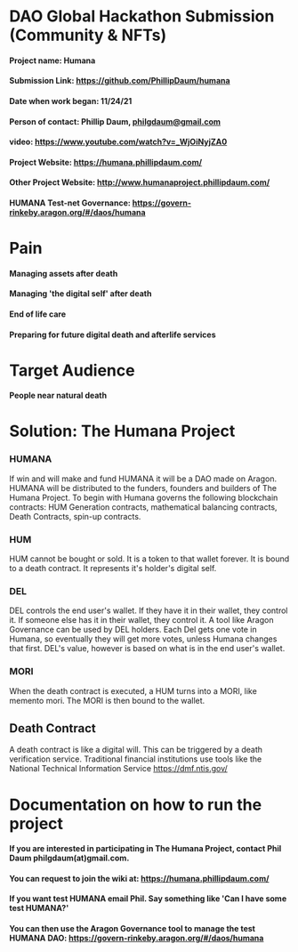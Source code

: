 

# DAO Global Hackathon Submission (Community & NFTs)
#### Project name: Humana
#### Submission Link: https://github.com/PhillipDaum/humana
#### Date when work began: 11/24/21
#### Person of contact: Phillip Daum, philgdaum@gmail.com
#### video: https://www.youtube.com/watch?v=_WjOiNyjZA0
#### Project Website: https://humana.phillipdaum.com/ 
#### Other Project Website: http://www.humanaproject.phillipdaum.com/
#### HUMANA Test-net Governance: https://govern-rinkeby.aragon.org/#/daos/humana

# Pain
#### Managing assets after death
#### Managing 'the digital self' after death
#### End of life care
#### Preparing for future digital death and afterlife services

# Target Audience
#### People near natural death

# Solution: The Humana Project
### HUMANA
If win and will make and fund HUMANA it will be a DAO made on Aragon. HUMANA will be distributed to the funders, founders and builders of The Humana Project. To begin with Humana governs the following blockchain contracts: HUM Generation contracts, mathematical balancing contracts, Death Contracts, spin-up contracts.

### HUM
HUM cannot be bought or sold. It is a token to that wallet forever. It is bound to a death contract. It represents it's holder's digital self.

### DEL
DEL controls the end user's wallet. If they have it in their wallet, they control it. If someone else has it in their wallet, they control it. A tool like Aragon Governance can be used by DEL holders. Each Del gets one vote in Humana, so eventually they will get more votes, unless Humana changes that first. DEL's value, however is based on what is in the end user's wallet.

### MORI
When the death contract is executed, a HUM turns into a MORI, like memento mori. The MORI is then bound to the wallet.

## Death Contract
A death contract is like a digital will. This can be triggered by a death verification service. Traditional financial institutions use tools like the National Technical Information Service https://dmf.ntis.gov/

# Documentation on how to run the project
#### If you are interested in participating in The Humana Project, contact Phil Daum philgdaum(at)gmail.com. 
#### You can request to join the wiki at: https://humana.phillipdaum.com/
#### If you want test HUMANA email Phil. Say something like 'Can I have some test HUMANA?'
#### You can then use the Aragon Governance tool to manage the test HUMANA DAO: https://govern-rinkeby.aragon.org/#/daos/humana

